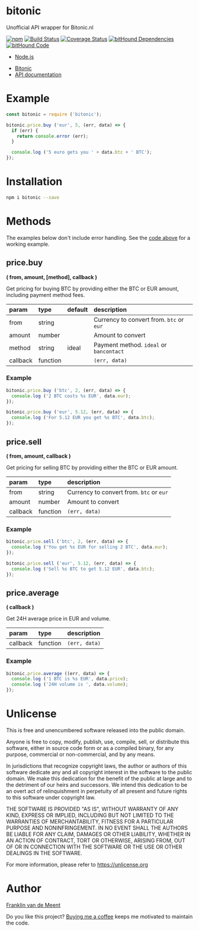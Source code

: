 # bitonic

Unofficial API wrapper for Bitonic.nl

[![npm](https://img.shields.io/npm/v/bitonic.svg?maxAge=3600)](https://github.com/fvdm/nodejs-bitonic/blob/master/CHANGELOG.md)
[![Build Status](https://travis-ci.org/fvdm/nodejs-bitonic.svg?branch=master)](https://travis-ci.org/fvdm/nodejs-bitonic)
[![Coverage Status](https://coveralls.io/repos/github/fvdm/nodejs-bitonic/badge.svg?branch=master)](https://coveralls.io/github/fvdm/nodejs-bitonic?branch=master)
[![bitHound Dependencies](https://www.bithound.io/github/fvdm/nodejs-bitonic/badges/dependencies.svg)](https://www.bithound.io/github/fvdm/nodejs-bitonic/develop/dependencies/npm)
[![bitHound Code](https://www.bithound.io/github/fvdm/nodejs-bitonic/badges/code.svg)](https://www.bithound.io/github/fvdm/nodejs-bitonic)

+ [Node.js](https://nodejs.org)
* [Bitonic](https://bitonic.nl)
* [API documentation](https://bitonic.nl/api)


# Example

```js
const bitonic = require ('bitonic');

bitonic.price.buy ('eur', 5, (err, data) => {
  if (err) {
    return console.error (err);
  }

  console.log ('5 euro gets you ' + data.btc + ' BTC');
});
```


# Installation

```sh
npm i bitonic --save
```


# Methods

The examples below don't include error handling.
See the [code above](#example) for a working example.

## price.buy
**( from, amount, [method], callback )**

Get pricing for buying BTC by providing either the
BTC or EUR amount, including payment method fees.

param    | type     | default | description
:--------|:---------|:--------|:---------------
from     | string   |         | Currency to convert from. `btc` or `eur`
amount   | number   |         | Amount to convert
method   | string   | ideal   | Payment method. `ideal` or `bancontact`
callback | function |         | `(err, data)`


### Example

```js
bitonic.price.buy ('btc', 2, (err, data) => {
  console.log ('2 BTC costs %s EUR', data.eur);
});

bitonic.price.buy ('eur', 5.12, (err, data) => {
  console.log ('For 5.12 EUR you get %s BTC', data.btc);
});
```


## price.sell
**( from, amount, callback )**

Get pricing for selling BTC by providing either the
BTC or EUR amount.

param    | type     | description
:--------|:---------|:-------------------------
from     | string   | Currency to convert from. `btc` or `eur`
amount   | number   | Amount to convert
callback | function | `(err, data)`


### Example

```js
bitonic.price.sell ('btc', 2, (err, data) => {
  console.log ('You get %s EUR for selling 2 BTC', data.eur);
});

bitonic.price.sell ('eur', 5.12, (err, data) => {
  console.log ('Sell %s BTC to get 5.12 EUR', data.btc);
});
```


## price.average
**( callback )**

Get 24H average price in EUR and volume.

param    | type     | description
:--------|:---------|:-------------
callback | function | `(err, data)`


### Example

```js
bitonic.price.average ((err, data) => {
  console.log ('1 BTC is %s EUR', data.price);
  console.log ('24H volume is ', data.volume);
});
```


# Unlicense

This is free and unencumbered software released into the public domain.

Anyone is free to copy, modify, publish, use, compile, sell, or
distribute this software, either in source code form or as a compiled
binary, for any purpose, commercial or non-commercial, and by any
means.

In jurisdictions that recognize copyright laws, the author or authors
of this software dedicate any and all copyright interest in the
software to the public domain. We make this dedication for the benefit
of the public at large and to the detriment of our heirs and
successors. We intend this dedication to be an overt act of
relinquishment in perpetuity of all present and future rights to this
software under copyright law.

THE SOFTWARE IS PROVIDED "AS IS", WITHOUT WARRANTY OF ANY KIND,
EXPRESS OR IMPLIED, INCLUDING BUT NOT LIMITED TO THE WARRANTIES OF
MERCHANTABILITY, FITNESS FOR A PARTICULAR PURPOSE AND NONINFRINGEMENT.
IN NO EVENT SHALL THE AUTHORS BE LIABLE FOR ANY CLAIM, DAMAGES OR
OTHER LIABILITY, WHETHER IN AN ACTION OF CONTRACT, TORT OR OTHERWISE,
ARISING FROM, OUT OF OR IN CONNECTION WITH THE SOFTWARE OR THE USE OR
OTHER DEALINGS IN THE SOFTWARE.

For more information, please refer to <https://unlicense.org>


# Author

[Franklin van de Meent](https://frankl.in)

Do you like this project?
[Buying me a coffee](https://ko-fi.com/franklin) keeps me motivated to maintain the code.